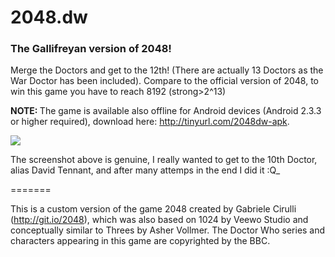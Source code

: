 <h1>2048.dw</h1>
<h3>The Gallifreyan version of 2048!</h3>
Merge the Doctors and get to the 12th! (There are actually 13 Doctors as the War Doctor has been included).
Compare to the official version of 2048, to win this game you have to reach 8192 (strong>2^13</strong>)

<strong>NOTE: </strong>The game is available also offline for Android devices (Android 2.3.3 or higher required), download here: http://tinyurl.com/2048dw-apk. 

<img src="http://i.imgur.com/bjRJhKq.png">

The screenshot above is genuine, I really wanted to get to the 10th Doctor, alias David Tennant, and after many attemps in the end I did it :Q_


=======

This is a custom version of the game 2048 created by Gabriele Cirulli (http://git.io/2048), which was also based on 1024 by Veewo Studio and conceptually similar to Threes by Asher Vollmer.
The Doctor Who series and characters appearing in this game are copyrighted by the BBC. 
